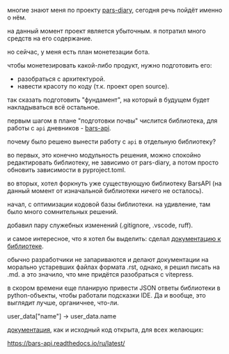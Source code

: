 многие знают меня по проекту [pars-diary](https://github.com/iamlostshe/pars-diary), сегодня речь пойдёт именно о нём.

на данный момент проект является убыточным. я потратил много средств на его содержание.

но сейчас, у меня есть план монетезации бота.

чтобы монетезировать какой-либо продукт, нужно подготовить его:

- разобраться с архитектурой.
- навести красоту по коду (т.к. проект open source).

так сказать подготовить "фундамент", на который в будущем будет накладываться всё остальное.

первым шагом в плане "подготовки почвы" числится библиотека, для работы с `api` дневников - [bars-api](https://github.com/iamlostshe/bars-api).

почему было решено вынести работу с `api` в отдельную библиотеку?

во первых, это конечно модульность решения, можно спокойно редактировать библиотеку, не зависимо от pars-diary, а потом просто обновить зависимости в pyproject.toml.

во вторых, хотел форкнуть уже существующую библиотеку BarsAPI (на данный момент от изначальной библиотеки ничего не осталось).

начал, с оптимизации кодовой базы библиотеки. на удивление, там было много сомнительных решений.

добавил пару служебных изменений (.gitignore, .vscode, ruff).

и самое интересное, что я хотел бы выделить: сделал [документацию к библиотеке](https://bars-api.readthedocs.io/ru/latest/).

обычно разработчики не запариваются и делают документации на морально устаревших файлах формата .rst, однако, я решил писать на .md. а это значило, что мне придётся разобраться с vitepress.

в скором времени еще планирую привести JSON ответы библиотеки в python-объекты, чтобы работали подсказки IDE. Да и вообще, это выглядит лучше, органичнее, что-ли.

user_data["name"] -> user_data.name

[документация](https://bars-api.readthedocs.io/ru/latest/), как и исходный код открыта, для всех желающих:

https://bars-api.readthedocs.io/ru/latest/
